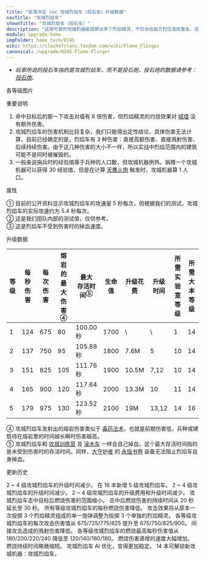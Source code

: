 ```yaml
---
title: "部落冲突 coc 攻城烈焰车（投石车）升级数据"
navTitle: "攻城烈焰车"
shownTitle: "攻城烈焰车（投石车）"
description: "这架可爱的攻城机器能投掷出多个烈焰精灵，不仅会给敌方村庄造成重击，还会留下一片持续燃烧的区域。攻城烈焰车的攻击范围很远，足以让自己在攻击时远离危险，但要小心攻击范围更远的防御建筑和陷阱！法术对攻城烈焰车无效。"
module: upgrade-home
imgFolder: home_tech/0245
wiki: https://clashofclans.fandom.com/wiki/Flame_Flinger
canonical: /upgrade/0245-Flame-Flinger
---
```


- *玩家所说的投石车指的是攻城烈焰车，而不是投石炮，投石炮的数据请参考：[投石炮](/upgrade/030e-Scattershot)。*

<UnitInfo :folder="$frontmatter.imgFolder" imgSrc="Flame_Flinger.png" :imgAlt="$frontmatter.navTitle" :description="$frontmatter.description" />

<SmallTitle>各等级图片</SmallTitle>

<Panel>
    <UnitImgGroup :folder="$frontmatter.imgFolder">
        <UnitImg imgTitle="1 级" imgSrc="Flame_Flinger1.png" />
        <UnitImg imgTitle="2 级" imgSrc="Flame_Flinger2.png" />
        <UnitImg imgTitle="3 级" imgSrc="Flame_Flinger3.png" />
        <UnitImg imgTitle="4 级" imgSrc="Flame_Flinger4.png" />
        <UnitImg imgTitle="5 级" imgSrc="Flame_Flinger5.png" />
    </UnitImgGroup>
</Panel>

<SmallTitle>重要说明</SmallTitle>

1. 命中目标后的那一下攻击对墙有 8 倍伤害，但烈焰精灵的灼烧效果对 [城墙](/upgrade/0300-Walls) 没有额外伤害。
2. 攻城烈焰车的伤害机制比较复杂，我们只能得出定性结论，具体伤害无法计算。目前已经确定的是，烈焰车有 3 种伤害：直接高额伤害、直接溅射伤害、后续持续伤害。由于这几种伤害的大小不一样，所以实战中烈焰范围内的建筑可能不是同时被摧毁的。
3. 一般来说捐兵时的经验值等于兵种的人口数，但攻城机器例外。捐赠一个攻城机器可以获得 30 经验值，但是在计算 [天鹰火炮](/upgrade/030b-Eagle-Artillery) 触发时，攻城机器算 1 人口。

<SmallTitle>属性</SmallTitle>

<UnitProperties>
    <UnitProperty pKey="攻击方式" pValue="寻找防御建筑攻击" />
    <UnitProperty pKey="攻击偏好" pValue="防御建筑" />
    <UnitProperty pKey="伤害类型" pValue="范围伤害" />
    <UnitProperty pKey="攻击的目标" pValue="仅地面目标" />
    <UnitProperty pKey="攻击距离" pValue="11 格" />
    <UnitProperty pKey="攻击速度" pValue="约 5.4 秒/次<sup>①</sup>" />
    <UnitProperty pKey="首次进攻时机" pValue="到达目标后 4.5 秒<sup>②</sup>" />
    <UnitProperty pKey="移动速度" pValue="0.8 格/秒" />
    <UnitProperty pKey="掉血速度" pValue="每秒 17 血<sup>③</sup>" />
    <UnitProperty pKey="投掷物伤害半径" pValue="1 格" />
    <UnitProperty pKey="熔岩半径" pValue="2.5 格" />
    <UnitProperty pKey="熔岩持续时间" pValue="30 秒" />
    <UnitProperty pKey="所需攻城机器工坊等级" pValue="6" />
    <UnitProperty pKey="所需大本等级" pValue="14" />
    <UnitProperty pKey="建造时间" pValue="1200" :isTrainingTime="true" />
</UnitProperties>

① 目前的公开资料显示攻城烈焰车的攻速是 5 秒每次，但根据我们的测试，攻城烈焰车的实际攻速约为 5.4 秒每次。<br>
② 这是我们团队内部的测试值，仅供参考。<br>
③ 这是烈焰车不受到伤害时的掉血速度。

<SmallTitle>升级数据</SmallTitle>

<script setup>
const tableExtraInfo = [
    {
        "column": 6,
        "type": "cost",
        "gpClass": "research",
        "icon": "Elixir"
    },
    {
        "column": 7,
        "type": "time",
        "gpClass": "research"
    }
];
</script>

<UnitTable :tableExtraInfo="tableExtraInfo">

| 等级 | 每秒伤害 | 每次伤害 |熔岩的<br>最大伤害<sup>④</sup>|最大<br>存活时间<sup>⑤</sup>| 生命值 | 升级花费|  升级时间  |所需<br>实验室等级|所需<br>大本等级|
| ---- |   ----  |   ----  |             ----            |            ----           |  ----  |  ----  |    ----   |       ----      |      ----     |
|   1  |   124   |    675  |              80             |          100.00 秒        |  1700  |    \   |      \    |         1       |       14      |
|   2  |   137   |    750  |              95             |          105.88 秒        |  1800  |   7.6M |     5     |        10       |       14      |
|   3  |   151   |    825  |             105             |          111.76 秒        |  1900  |  10.5M |     7,12  |        10       |       14      |
|   4  |   165   |    900  |             120             |          117.64 秒        |  2000  |  13.3M |    10     |        11       |       14      |
|   5  |   179   |    975  |             130             |          123.52 秒        |  2100  |    19M |    13,12  |        14       |       16      |
</UnitTable>

④ 攻城烈焰车发射出的熔岩伤害类似于 [毒药法术](/upgrade/0180-Poison-Spell)，也就是前期伤害低，兵种或建筑待在熔岩里的时间越长瞬时伤害越高。<br>
⑤ 攻城烈焰车和 [攻城训练营](/upgrade/0243-Siege-Barracks) 及 [滚木车](/upgrade/0244-Log-Launcher) 一样会自己掉血，这个最大存活时间指的是未受到伤害时的存活时间。同样，[大守护者](/upgrade/0202-Grand-Warden) 的 [永恒书卷](/upgrade/0780-Eternal-Tome) 装备无法阻止烈焰车自身掉血。

<SmallTitle>更新历史</SmallTitle>

<Timeline>
    <TimelineItem date="2024/06/18">
        <TimelineRow>2 ~ 4 级攻城烈焰车的升级时间减少。</TimelineRow>
    </TimelineItem>
    <TimelineItem date="2024/04/17">
        <TimelineRow>在 16 本新增 5 级攻城烈焰车。</TimelineRow>
    </TimelineItem>
    <TimelineItem date="2023/12/12">
        <TimelineRow>2 ~ 4 级攻城烈焰车的升级时间减少。</TimelineRow>
    </TimelineItem>
    <TimelineItem date="2022/10/10">
        <TimelineRow>2 ~ 4 级攻城烈焰车的升级费用和升级时间减少。</TimelineRow>
    </TimelineItem>
    <TimelineItem date="2022/06/27">
        <TimelineRow>攻城烈焰车击中目标后燃烧伤害的范围缩小。</TimelineRow>
        <TimelineRow>击中后燃烧伤害的持续时间从 20 秒延长至 30 秒。</TimelineRow>
        <TimelineRow>所有等级攻城烈焰车的每秒燃烧伤害降低。</TimelineRow>
    </TimelineItem>
    <TimelineItem date="2022/02/15">
        <TimelineRow>攻击效果将从原本一次投掷 3 个烈焰精灵组成的单一炮弹调整为投掷 3 个单独的烈焰精灵。</TimelineRow>
        <TimelineRow>各等级攻城烈焰车的每次攻击伤害值从 675/725/775/825 提升至 675/750/825/900。</TimelineRow>
        <TimelineRow>间接攻击造成的溅射伤害降低。</TimelineRow>
        <TimelineRow>各等级攻城烈焰车的燃烧最高每秒伤害值从 180/200/220/240 降低至 120/140/160/180。</TimelineRow>
        <TimelineRow>燃烧伤害递增的速度大幅增加。</TimelineRow>
        <TimelineRow>燃烧持续时间略微缩短。</TimelineRow>
        <TimelineRow>攻城烈焰车 AI 优化，变得更加稳定。</TimelineRow>
    </TimelineItem>
    <TimelineItem date="2021/12/09">
        <TimelineRow>14 本可解锁新攻城机器：攻城烈焰车。</TimelineRow>
    </TimelineItem>
    <TimelineItem :historyBottom="true" />
</Timeline>